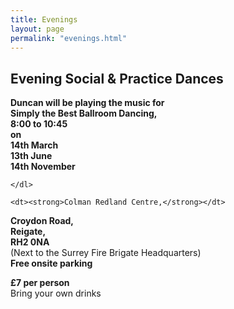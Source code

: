 ```yaml
---
title: Evenings
layout: page
permalink: "evenings.html"
---
```



<article class="grid_12 center-text">
<h2>Evening Social & Practice Dances</h2>
</article>

<article class="grid_6 center-text padded-bottom">
  <dl>
    <dl>
      <dt><strong>Duncan will be playing the music for</strong></dt>
      <dt><strong>Simply the Best Ballroom Dancing,</strong></dt>
      <dt><strong>8:00 to 10:45</strong></dt>
      <dt><strong>on</strong></dt>
   <dt><strong>14th March</strong></dt>
      <dt><strong>13th June</strong></dt>
      <dt><strong>14th November</strong></dt>

   
    </dl>
  </dl>
</article>


<article class="grid_6 center-text padded-bottom">
  <dl>

    <dt><strong>Colman Redland Centre,</strong></dt>
<dt><strong>Croydon Road,</strong></dt>
<dt><strong>Reigate,</strong></dt>
<dt><strong>RH2 0NA</strong></dt>
<dt>(Next to the Surrey Fire Brigate Headquarters)</dt>
<dt><strong>Free onsite parking</strong></dt>
  </dl>
</article>

<article class="grid_12 center-text padded-bottom">
<dl>
<dt><strong>£7 per person </strong></dt>
 <dt>Bring your own drinks</dt>
</dl>

</article>

